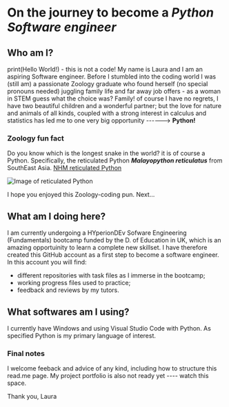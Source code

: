 # **On the journey to become a _**Python Software engineer**_**
## **Who am I?**
print(Hello World!) - this is not a code! My name is Laura and I am an aspiring Software engineer.
Before I stumbled into the coding world I was (still am) a passionate Zoology graduate who found herself (no special pronouns needed) juggling family life and far away job offers - as a woman in STEM guess what the choice was? Family!
of course I have no regrets, I have two beautiful children and a wonderful partner; but the love for nature and animals of all kinds, coupled with a strong interest in calculus and statistics has led me to one very big opportunity ------> **Python!**

### Zoology fun fact
Do you know which is the longest snake in the world? it is of course a Python.
Specifically, the reticulated Python ***Malayopython reticulatus*** from SouthEast Asia. [NHM reticulated Python](https://www.nhm.ac.uk/discover/what-is-the-biggest-snake-in-the-world.html)

![Image of reticulated Python](https://www.nhm.ac.uk/content/dam/nhmwww/discover/giant-snakes/reticulated-python-longest-snake-in-the-world-two-column.jpg.thumb.768.768.jpg)

I hope you enjoyed this Zoology-coding pun. Next...
## **What am I doing here?**
I am currently undergoing a HYperionDEv Sofware Engineering (Fundamentals) bootcamp funded by the D. of Education in UK, which is an amazing opportuinity to learn a complete new skillset.
I have therefore created this GitHub account as a first step to become a software engineer. In this account you will find:
- different repositories with task files as I immerse in the bootcamp;
- working progress files used to practice;
- feedback and reviews by my tutors.

## **What softwares am I using?**
I currently have Windows and using Visual Studio Code with Python. As specified Python is my primary language of interest.

### **Final notes**
I welcome feeback and advice of any kind, including how to structure this read.me page.
My project portfolio is also not ready yet ---- watch this space.

Thank you,
Laura
